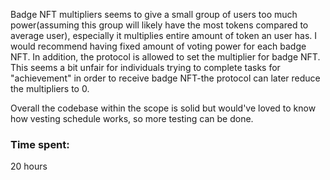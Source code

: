Badge NFT multipliers seems to give a small group of users too much power(assuming this group will likely have the most tokens compared to average user), especially it multiplies entire amount of token an user has. I would recommend having fixed amount of voting power for each badge NFT. In addition, the protocol is allowed to set the multiplier for badge NFT. This seems a bit unfair for individuals trying to complete tasks for "achievement" in order to receive badge NFT-the protocol can later reduce the multipliers to 0.

Overall the codebase within the scope is solid but would've loved to know how vesting schedule works, so more testing can be done. 

### Time spent:
20 hours